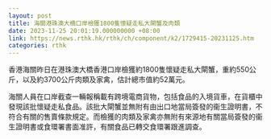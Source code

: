 ```yaml
---
layout: post
title: 海關港珠澳大橋口岸檢獲1800隻懷疑走私大閘蟹及肉類
date: 2023-11-25 20:01:19.000000000 +08:00
link: https://news.rthk.hk/rthk/ch/component/k2/1729415-20231125.htm
categories: rthk
---
```


香港海關昨日在港珠澳大橋香港口岸檢獲約1800隻懷疑走私大閘蟹，重約550公斤，以及約3700公斤肉類及家禽，估計總市值約52萬元。

海關人員在口岸截查一輛報稱載有跨境電商貨物，包括食品的入境貨車，在貨櫃中發現該批懷疑走私食品。該批大閘蟹並無附有由出口地當局簽發的衞生證明書，不符合有關的售賣條款規定。而檢獲的肉類及家禽亦無附有來源地有關當局簽發的衞生證明書或食環署書面准許，有關食品已轉交食環署跟進調查。
